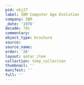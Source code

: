 ```yaml
---
pid: obj27
label: IBM Computer Age Evolution
company: IBM
_date: '1976'
decade: 70s
commentary: 
object_type: brochure
source: 
source_name: 
order: '26'
layout: qatar_item
collection: temp_collection
thumbnail: ''
manifest: ''
full: ''
---
```

